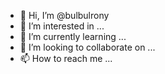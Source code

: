 - 👋 Hi, I’m @bulbulrony
- 👀 I’m interested in ...
- 🌱 I’m currently learning ...
- 💞️ I’m looking to collaborate on ...
- 📫 How to reach me ...

<!---
bulbulrony/bulbulrony is a ✨ special ✨ repository because its `README.md` (this file) appears on your GitHub profile.
You can click the Preview link to take a look at your changes.
--->
